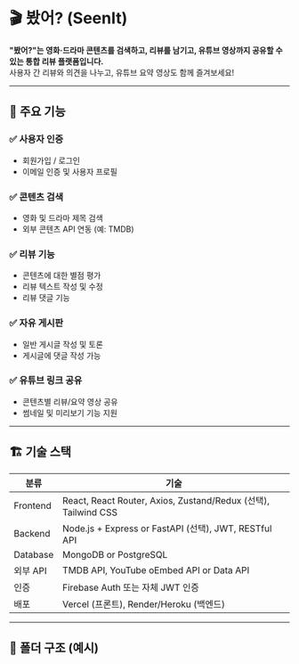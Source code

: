 # 🎬 봤어? (SeenIt)

**"봤어?"는 영화·드라마 콘텐츠를 검색하고, 리뷰를 남기고, 유튜브 영상까지 공유할 수 있는 통합 리뷰 플랫폼입니다.**  
사용자 간 리뷰와 의견을 나누고, 유튜브 요약 영상도 함께 즐겨보세요!

---

## 🧩 주요 기능

### ✅ 사용자 인증
- 회원가입 / 로그인
- 이메일 인증 및 사용자 프로필

### ✅ 콘텐츠 검색
- 영화 및 드라마 제목 검색
- 외부 콘텐츠 API 연동 (예: TMDB)

### ✅ 리뷰 기능
- 콘텐츠에 대한 별점 평가
- 리뷰 텍스트 작성 및 수정
- 리뷰 댓글 기능

### ✅ 자유 게시판
- 일반 게시글 작성 및 토론
- 게시글에 댓글 작성 가능

### ✅ 유튜브 링크 공유
- 콘텐츠별 리뷰/요약 영상 공유
- 썸네일 및 미리보기 기능 지원

---

## 🏗️ 기술 스택

| 분류 | 기술 |
|------|------|
| Frontend | React, React Router, Axios, Zustand/Redux (선택), Tailwind CSS |
| Backend | Node.js + Express or FastAPI (선택), JWT, RESTful API |
| Database | MongoDB or PostgreSQL |
| 외부 API | TMDB API, YouTube oEmbed API or Data API |
| 인증 | Firebase Auth 또는 자체 JWT 인증 |
| 배포 | Vercel (프론트), Render/Heroku (백엔드) |

---

## 📁 폴더 구조 (예시)

